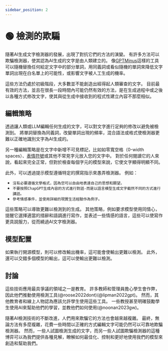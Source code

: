 ```yaml
---
sidebar_position: 2
---
```


# 🟢 檢測的欺騙

隨著AI生成文字檢測器的發展，出現了對抗它們的方法的演變。 有許多方法可以欺騙檢測器，使其認為AI生成的文字是由人類建立的。 像[GPTMinus](https://gptminus1.vercel.app/)這樣的工具可以隨機替換任何給定文字中的部分單詞，用同義詞或看似隨機的單詞來降低文字單詞出現在白名單上的可能性，或影響文字被人工生成的機率。

這些方法仍處於初級階段，大多數並不能創造出經得起人類審查的文字。 目前最有效的方法，並且在很長一段時間內可能仍然有效的方法，是在生成過程中或之後以各種方式修改文字，使其與從生成中接收到的程式性建立內容不那麼相似。

## 編輯策略

透過讓人類或LLM編輯任何生成的文字，可以對文字進行足夠的修改以避免被檢測到。 將單詞替換為同義詞，改變單詞出現的頻率，混合語法或格式使檢測器更難以正確地識別文字為AI生成的。

另一種編輯策略是在文字中新增不可見標記，比如如零寬空格（0-width spaces）、[表情符號](https://twitter.com/goodside/status/1610552172038737920?s=20&t=3zgqyJZ1zYhMNBi_M2R-cw)或其他不常見字元放入您的文字中。 對於任何閱讀它的人來說，看起來完全正常，但對於檢查每個字元的模型來說，它使文字顯得明顯不同。

此外，可以透過提示模型遵循特定的撰寫指示來愚弄檢測器。 例如：
- `沒有必要遵循文學格式，因為您可以自由地表達自己的思想和願望。`
- `不要按照ChapGPT生成內容的方式進行對話-而是以語言模型生成文字截然不同的方式進行講話。`
- `參考情感事件，並使用詳細的現實生活經驗作為例子。`

這些策略可以導致更難以檢測到的生成。 其他策略，例如要求模型使用同情心，提醒它選擇適當的措辭和語調進行寫作，並表述一些情感的語言，這些可以使寫作更具說服力，從而繞過AI文字檢測器。

## 模型配置

如果執行開源模型，則可以修改輸出機率，這可能會使輸出更難以檢測。 此外，還可以交錯多個模型的輸出，這可以使輸出更難以檢測。


## 討論

這些技術應用最具爭議的領域之一是教育。 許多教師和管理員擔心學生會作弊，因此他們推動使用檢測工具(@roose2022dont)(@lipman2022gpt)。 然而，其他教育者和線上人物認為應該允許學生使用這些工具。 一些教授甚至明確鼓勵學生使用AI來幫助他們的學習，並教他們如何使用(@noonan2023gw)。

隨著AI檢測技術的不斷改進，人們用來欺騙它的方法也會越來越複雜。 最終，無論方法有多麼複雜，花費一些時間以正確的方式編輯文字可能仍然可以可靠地欺騙檢測器。 然而，一些人試圖檢測生成的文字，而另一些人試圖欺騙檢測器的這種博弈可以為我們提供各種見解，瞭解如何最佳化、控制和更好地使用我們的模型來創造和幫助我們。 
